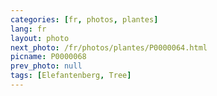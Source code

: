 ```yaml
---
categories: [fr, photos, plantes]
lang: fr
layout: photo
next_photo: /fr/photos/plantes/P0000064.html
picname: P0000068
prev_photo: null
tags: [Elefantenberg, Tree]
---
```

